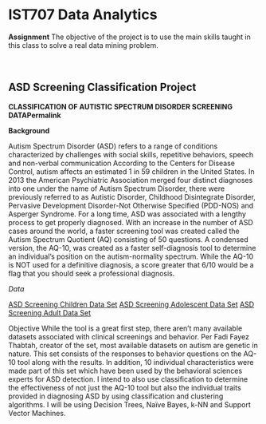 # IST707 Data Analytics
**Assignment**
The objective of the project is to use the main skills taught in this class to solve a real data mining problem.
<br>
<br>
<br>

## ASD Screening Classification Project
**CLASSIFICATION OF AUTISTIC SPECTRUM DISORDER SCREENING DATAPermalink**

**Background**

Autism Spectrum Disorder (ASD) refers to a range of conditions characterized by challenges with social skills, repetitive behaviors, speech and non-verbal communication According to the Centers for Disease Control, autism affects an estimated 1 in 59 children in the United States. In 2013 the American Psychiatric Association merged four distinct diagnoses into one under the name of Autism Spectrum Disorder, there were previously referred to as Autistic Disorder, Childhood Disintegrate Disorder, Pervasive Development Disorder-Not Otherwise Specified (PDD-NOS) and Asperger Syndrome. For a long time, ASD was associated with a lengthy process to get properly diagnosed. With an increase in the number of ASD cases around the world, a faster screening tool was created called the Autism Spectrum Quotient (AQ) consisting of 50 questions. A condensed version, the AQ-10, was created as a faster self-diagnosis tool to determine an individual’s position on the autism-normality spectrum. While the AQ-10 is NOT used for a definitive diagnosis, a score greater that 6/10 would be a flag that you should seek a professional diagnosis.

*Data*

[ASD Screening Children Data Set](https://archive.ics.uci.edu/ml/datasets/Autistic+Spectrum+Disorder+Screening+Data+for+Children++)
[ASD Screening Adolescent Data Set](https://archive.ics.uci.edu/ml/datasets/Autistic+Spectrum+Disorder+Screening+Data+for+Adolescent+++)
[ASD Screening Adult Data Set](https://archive.ics.uci.edu/ml/datasets/Autism+Screening+Adult)




Objective
While the tool is a great first step, there aren’t many available datasets associated with clinical screenings and behavior. Per Fadi Fayez Thabtah, creator of the set, most available datasets on autism are genetic in nature. This set consists of the responses to behavior questions on the AQ-10 tool along with the results. In addition, 10 individual characteristics were made part of this set which have been used by the behavioral sciences experts for ASD detection. I intend to also use classification to determine the effectiveness of not just the AQ-10 tool but also the individual traits provided in diagnosing ASD by using classification and clustering algorithms. I will be using Decision Trees, Naïve Bayes, k-NN and Support Vector Machines.

